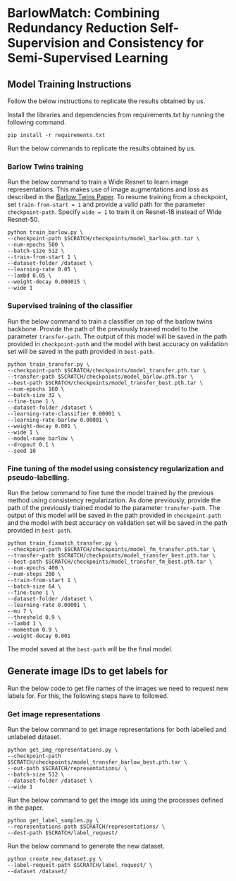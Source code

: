 # BarlowMatch: Combining Redundancy Reduction Self-Supervision and Consistency for Semi-Supervised Learning

## Model Training Instructions
Follow the below instructions to replicate the results obtained by us.

Install the libraries and dependencies from requirements.txt by running the following command.
```
pip install -r requirements.txt
```
Run the below commands to replicate the results obtained by us.
### Barlow Twins training
Run the below command to train a Wide Resnet to learn image representations. This makes use of image augmentations and loss as described in the [Barlow Twins Paper](https://arxiv.org/pdf/2103.03230.pdf). To resume training from a checkpoint, set ```train-from-start = 1``` and provide a valid path for the parameter ```checkpoint-path```. Specify ```wide = 1``` to train it on Resnet-18 instead of Wide Resnet-50.
```
python train_barlow.py \
--checkpoint-path $SCRATCH/checkpoints/model_barlow.pth.tar \
--num-epochs 500 \
--batch-size 512 \
--train-from-start 1 \
--dataset-folder /dataset \
--learning-rate 0.05 \
--lambd 0.05 \
--weight-decay 0.000015 \
--wide 1
```
### Supervised training of the classifier
Run the below command to train a classifier on top of the barlow twins backbone. Provide the path of the previously trained model to the parameter ```transfer-path```. The output of this model will be saved in the path provided in ```checkpoint-path``` and the model with best accuracy on validation set will be saved in the path provided in ```best-path```.
```
python train_transfer.py \
--checkpoint-path $SCRATCH/checkpoints/model_transfer.pth.tar \
--transfer-path $SCRATCH/checkpoints/model_barlow.pth.tar \
--best-path $SCRATCH/checkpoints/model_transfer_best.pth.tar \
--num-epochs 160 \
--batch-size 32 \
--fine-tune 1 \
--dataset-folder /dataset \
--learning-rate-classifier 0.00001 \
--learning-rate-barlow 0.00001 \
--weight-decay 0.001 \
--wide 1 \
--model-name barlow \
--dropout 0.1 \
--seed 10
```
### Fine tuning of the model using consistency regularization and pseudo-labelling.
Run the below command to fine tune the model trained by the previous method using consistency regularization. As done previously, provide the path of the previously trained model to the parameter ```transfer-path```. The output of this model will be saved in the path provided in ```checkpoint-path``` and the model with best accuracy on validation set will be saved in the path provided in ```best-path```.
```
python train_fixmatch_transfer.py \
--checkpoint-path $SCRATCH/checkpoints/model_fm_transfer.pth.tar \
--transfer-path $SCRATCH/checkpoints/model_transfer_best.pth.tar \
--best-path $SCRATCH/checkpoints/model_transfer_fm_best.pth.tar \
--num-epochs 400 \
--num-steps 200 \
--train-from-start 1 \
--batch-size 64 \
--fine-tune 1 \
--dataset-folder /dataset \
--learning-rate 0.00001 \
--mu 7 \
--threshold 0.9 \
--lambd 1 \
--momentum 0.9 \
--weight-decay 0.001
```
The model saved at the ```best-path``` will be the final model.

## Generate image IDs to get labels for
Run the below code to get file names of the images we need to request new labels for. For this, the following steps have to followed.
### Get image representations
Run the below command to get image representations for both labelled and unlabeled dataset.
```
python get_img_representations.py \
--checkpoint-path $SCRATCH/checkpoints/model_transfer_barlow_best.pth.tar \
--out-path $SCRATCH/representations/ \
--batch-size 512 \
--dataset-folder /dataset \
--wide 1 
```
Run the below command to get the image ids using the processes defined in the paper.
```
python get_label_samples.py \
--representations-path $SCRATCH/representations/ \
--dest-path $SCRATCH/label_request/
```

Run the below command to generate the new dataset.
```
python create_new_dataset.py \
--label-request-path $SCRATCH/label_request/ \
--dataset /dataset/
```